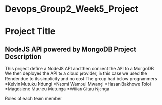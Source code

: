 # Devops_Group2_Week5_Project
Project Title 
============= 
NodeJS API powered by MongoDB
Project Description
------------------
This project define a NodeJS API and then connect the API to a MongoDB 
We then deployed the API to a cloud provider, in this case we used the Render due to its simplicity and no cost 
The group had below programmers
*Kelvin Mutuku Ndungi
*Naomi Wambui Mwangi
*Hasan Bakhowe Toloi
*Magdalene Mutheu Mutunga
*Willan Gitau Njenga

Roles of each team member
